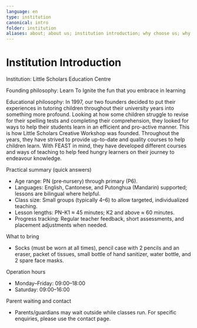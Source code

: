```yaml
---
language: en
type: institution
canonical: intro
folder: institution
aliases: about; about us; institution introduction; why choose us; why choose Little Scholars; Little Scholars intro; overview; contact; hours; courses; programs
---
```

# Institution Introduction

Institution: Little Scholars Education Centre

Founding philosophy:
Learn To Ignite the fun that you embrace in learning

Educational philosophy:
In 1997, our two founders decided to put their experiences in tutoring children throughout their university years into something more profound. Looking at how some children struggle to revise for their spelling tests and completing their comprehension, they looked for ways to help their students learn in an efficient and pro-active manner. This is how Little Scholars Creative Workshop was founded. Throughout the years, they have strived to provide up-to-date and quality courses to help children learn. With FEAST in mind, they have developed different courses and ways of teaching to help feed hungry learners on their journey to endeavour knowledge.

Practical summary (quick answers)
- Age range: PN (pre‑nursery) through primary (P6).  
- Languages: English, Cantonese, and Putonghua (Mandarin) supported; lessons are bilingual where helpful.  
- Class size: Small groups (typically 4–6) to allow targeted, individualized teaching.  
- Lesson lengths: PN–K1 ≈ 45 minutes; K2 and above ≈ 60 minutes.  
- Progress tracking: Regular teacher feedback, short assessments, and placement adjustments when needed.

What to bring
- Socks (must be worn at all times), pencil case with 2 pencils and an eraser, packet of tissues, small bottle of hand sanitizer, water bottle, and 2 spare face masks.

Operation hours
- Monday–Friday: 09:00–18:00  
- Saturday: 09:00–16:00

Parent waiting and contact
- Parents/guardians may wait outside while classes run. For specific enquiries, please use the contact page.
